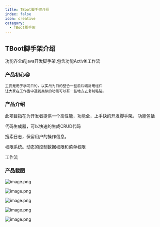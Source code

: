 ```yaml
---
title: TBoot脚手架介绍
index: false
icon: creative
category:
  - TBoot脚手架
---
```


## TBoot脚手架介绍

功能齐全的java开发脚手架,包含功能Activiti工作流



### 产品初心:grin:

```
主要是用于学习目的，以实战为目的整合一些前后端常用组件
让大家在工作当中遇到类似的功能可以有一些地方去复制粘贴。
```

### 产品介绍


此项目指在为开发者提供一个高性能，功能全，上手快的开发脚手架。 功能包括


代码生成器，可以快速的生成CRUD代码


搜索日志，保留用户的操作信息。


权限系统。动态的控制数据权限和菜单权限

工作流



 ### 产品截图

![image.png](https://s2.loli.net/2022/09/13/xoj5DQgZ3fmJTu7.png)

![image.png](https://s2.loli.net/2022/09/13/h8oz5NBtaUdqTf7.png)



![image.png](https://s2.loli.net/2022/09/13/bS9T26cM3ILa7dt.png)

![image.png](https://s2.loli.net/2022/09/13/G8dgT6JrEHboXKF.png)

![image.png](https://s2.loli.net/2022/09/13/nIDVXeHdNcp8mO1.png)